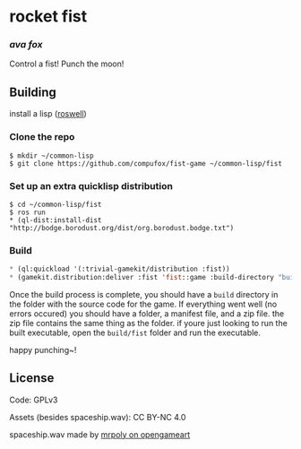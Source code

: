 # rocket fist
### _ava fox_

Control a fist! Punch the moon!

## Building

install a lisp ([roswell](https://github.com/roswell/roswell))

### Clone the repo

```shell
$ mkdir ~/common-lisp
$ git clone https://github.com/compufox/fist-game ~/common-lisp/fist
```

### Set up an extra quicklisp distribution

```
$ cd ~/common-lisp/fist
$ ros run
* (ql-dist:install-dist "http://bodge.borodust.org/dist/org.borodust.bodge.txt")
```

### Build

```lisp
* (ql:quickload '(:trivial-gamekit/distribution :fist))
* (gamekit.distribution:deliver :fist 'fist::game :build-directory "build/")
```

Once the build process is complete, you should have a `build` directory in the folder with the source code for the game.
If everything went well (no errors occured) you should have a folder, a manifest file, and a zip file. the zip file contains the same thing as the folder. if youre just looking to run the built executable, open the `build/fist` folder and run the executable.

happy punching~!

## License

Code: GPLv3

Assets (besides spaceship.wav): CC BY-NC 4.0

spaceship.wav made by [mrpoly on opengameart](https://opengameart.org/content/space-music)
